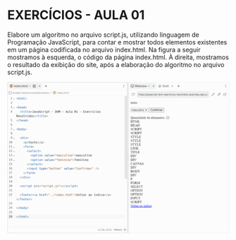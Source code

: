 # EXERCÍCIOS - AULA 01

Elabore um algoritmo no arquivo script.js, utilizando linguagem de Programação
JavaScript, para contar e mostrar todos elementos existentes em um página codificada no
arquivo index.html.
Na figura a seguir mostramos à esquerda, o código da página index.html. À direita,
mostramos o resultado da exibição do site, após a elaboração do algoritmo no arquivo
script.js.

![Exercício 01](/img/001.png)
